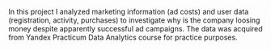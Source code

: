 In this project I analyzed marketing information (ad costs) and user data (registration, activity, purchases) to investigate why is the company loosing money despite apparently successful ad campaigns.
The data was acquired from Yandex Practicum Data Analytics course for practice purposes.
